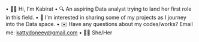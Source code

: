 

 • 👋🏾 Hi, I'm Kabirat
 • 🔍 An aspiring Data analyst trying to 
   land her first role in this field.
 • 👯 I’m interested in sharing some of 
   my projects as I journey into the Data space.
 • ✉️ Have any questions about my codes/works? Email me:
   kattydoneey@gmail.com
 • 👧🏽 She/Her
